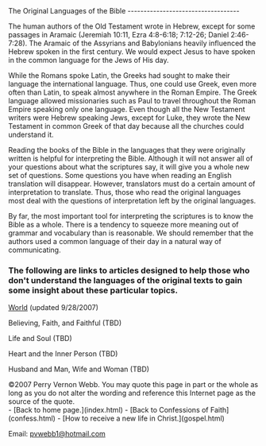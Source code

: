  <head> <title>(PVW) The Original Languages of the Bible</title> <meta content="IE=9" http-equiv="X-UA-Compatible"></meta> <link href="css/page_style.css" rel="stylesheet" type="text/css"></link> </head><body> <div class="page_style">The Original Languages of the Bible
-----------------------------------

The human authors of the Old Testament wrote in Hebrew, except for some passages in Aramaic (Jeremiah 10:11, Ezra 4:8-6:18; 7:12-26; Daniel 2:46-7:28). The Aramaic of the Assyrians and Babylonians heavily influenced the Hebrew spoken in the first century. We would expect Jesus to have spoken in the common language for the Jews of His day.

While the Romans spoke Latin, the Greeks had sought to make their language the international language. Thus, one could use Greek, even more often than Latin, to speak almost anywhere in the Roman Empire. The Greek language allowed missionaries such as Paul to travel throughout the Roman Empire speaking only one language. Even though all the New Testament writers were Hebrew speaking Jews, except for Luke, they wrote the New Testament in common Greek of that day because all the churches could understand it.

Reading the books of the Bible in the languages that they were originally written is helpful for interpreting the Bible. Although it will not answer all of your questions about what the scriptures say, it will give you a whole new set of questions. Some questions you have when reading an English translation will disappear. However, translators must do a certain amount of interpretation to translate. Thus, those who read the original languages most deal with the questions of interpretation left by the original languages.

By far, the most important tool for interpreting the scriptures is to know the Bible as a whole. There is a tendency to squeeze more meaning out of grammar and vocabulary than is reasonable. We should remember that the authors used a common language of their day in a natural way of communicating.

### The following are links to articles designed to help those who don't understand the languages of the original texts to gain some insight about these particular topics.

[World](world.html) (updated 9/28/2007)

Believing, Faith, and Faithful (TBD)

Life and Soul (TBD)

Heart and the Inner Person (TBD)

Husband and Man, Wife and Woman (TBD)

 <div class="copy">©2007 Perry Vernon Webb. You may quote this page in part or the whole as long as you do not alter the wording and reference this Internet page as the source of the quote.</div> </div>- [Back to home page.](index.html)
- [Back to Confessions of Faith](confess.html)
- [How to receive a new life in Christ.](gospel.html)

Email: [pvwebb1@hotmail.com](mailto:pvwebb1@hotmail.com)

